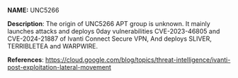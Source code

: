 **NAME:**
UNC5266

**Description**:
The origin of UNC5266 APT group is unknown. It mainly launches attacks and deploys 0day vulnerabilities CVE-2023-46805 and CVE-2024-21887 of Ivanti Connect Secure VPN, And deploys SLIVER, TERRIBLETEA and WARPWIRE.
  
**References**:
https://cloud.google.com/blog/topics/threat-intelligence/ivanti-post-exploitation-lateral-movement